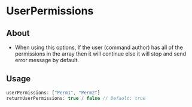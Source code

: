 # **UserPermissions**
## **About**
* When using this options, If the user (command author) has all of the permissions in the array then it will continue else it will stop and send error message by default.
## **Usage**
```js
userPermissions: ["Perm1", "Perm2"]
returnUserPermissions: true / false // Default: true
```